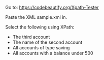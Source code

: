 Go to: https://codebeautify.org/Xpath-Tester

Paste the XML sample.xml in.

Select the following using XPath:
- The third account
- The name of the second account
- All accounts of type saving
- All accounts with a balance under 500
